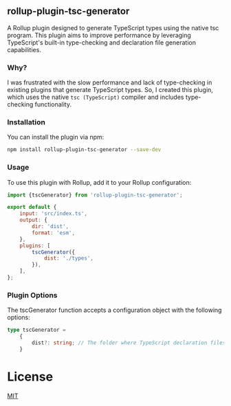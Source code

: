 ## rollup-plugin-tsc-generator

A Rollup plugin designed to generate TypeScript types using the native tsc program. This plugin aims to improve performance by leveraging TypeScript's built-in type-checking and declaration file generation capabilities.

### Why?
I was frustrated with the slow performance and lack of type-checking in existing plugins that generate TypeScript types. So, I created this plugin, which uses the native ```tsc (TypeScript)``` compiler and includes type-checking functionality.

### Installation

You can install the plugin via npm:

```bash
npm install rollup-plugin-tsc-generator --save-dev
```

### Usage

To use this plugin with Rollup, add it to your Rollup configuration:

```javascript
import {tscGenerator} from 'rollup-plugin-tsc-generator';

export default {
    input: 'src/index.ts',
    output: {
        dir: 'dist',
        format: 'esm',
    },
    plugins: [
        tscGenerator({
            dist: './types',
        }),
    ],
};
```

### Plugin Options

The tscGenerator function accepts a configuration object with the following options:

```typescript
type tscGenerator =
    {
        dist?: string; // The folder where TypeScript declaration files will be generated. 
    }
```

# License

[MIT](https://github.com/juandl/rollup-plugin-tsc-generator/blob/main/LICENSE)
